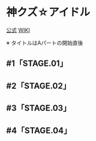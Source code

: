 # 神クズ☆アイドル

[公式](https://kami-kuzu.com/) 
[WIKI](https://ja.wikipedia.org/wiki/%E7%A5%9E%E3%82%AF%E3%82%BA%E2%98%86%E3%82%A2%E3%82%A4%E3%83%89%E3%83%AB) 

※ タイトルはAパートの開始直後

## #1「STAGE.01」

## #2「STAGE.02」

## #3「STAGE.03」

## #4「STAGE.04」
